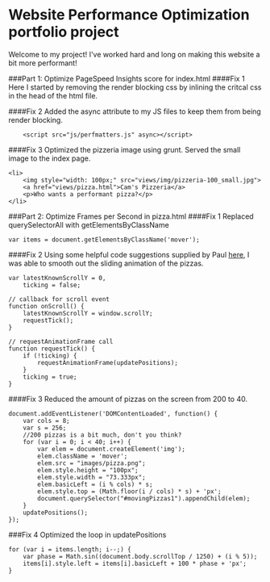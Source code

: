 # Website Performance Optimization portfolio project
Welcome to my project!  I've worked hard and long on making this website a bit more performant!  


###Part 1: Optimize PageSpeed Insights score for index.html
####Fix 1
Here I started by removing the render blocking css by inlining the critcal css in the head of the html file.

####Fix 2
Added the async attribute to my JS files to keep them from being render blocking.
~~~
    <script src="js/perfmatters.js" async></script>
~~~

####Fix 3
Optimized the pizzeria image using grunt. Served the small image to the index page.

~~~
<li>
	<img style="width: 100px;" src="views/img/pizzeria-100_small.jpg">
	<a href="views/pizza.html">Cam's Pizzeria</a>
	<p>Who wants a performant pizza?</p>
</li>
~~~


###Part 2: Optimize Frames per Second in pizza.html
####Fix 1
Replaced querySelectorAll with getElementsByClassName
~~~
var items = document.getElementsByClassName('mover');
~~~

####Fix 2
Using some helpful code suggestions supplied by Paul <a href="https://www.html5rocks.com/en/tutorials/speed/animations/">here</a>, I was able to smooth out the sliding animation of the pizzas.  
~~~
var latestKnownScrollY = 0,
    ticking = false;

// callback for scroll event
function onScroll() {
    latestKnownScrollY = window.scrollY;
    requestTick();
}

// requestAnimationFrame call
function requestTick() {
    if (!ticking) {
        requestAnimationFrame(updatePositions);
    }
    ticking = true;
}
~~~

####Fix 3
Reduced the amount of pizzas on the screen from 200 to 40.

~~~
document.addEventListener('DOMContentLoaded', function() {
    var cols = 8;
    var s = 256;
    //200 pizzas is a bit much, don't you think?
    for (var i = 0; i < 40; i++) {
        var elem = document.createElement('img');
        elem.className = 'mover';
        elem.src = "images/pizza.png";
        elem.style.height = "100px";
        elem.style.width = "73.333px";
        elem.basicLeft = (i % cols) * s;
        elem.style.top = (Math.floor(i / cols) * s) + 'px';
        document.querySelector("#movingPizzas1").appendChild(elem);
    }
    updatePositions();
});
~~~

###Fix 4
Optimized the loop in updatePositions
~~~
for (var i = items.length; i--;) {
	var phase = Math.sin((document.body.scrollTop / 1250) + (i % 5));
	items[i].style.left = items[i].basicLeft + 100 * phase + 'px';
}
~~~
